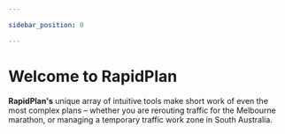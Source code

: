 ```yaml
---

sidebar_position: 0

---
```

# Welcome to RapidPlan

**RapidPlan's** unique array of intuitive tools make short work of even the most complex plans – whether you are rerouting traffic for the Melbourne marathon, or managing a temporary traffic work zone in South Australia.
